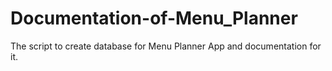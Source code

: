 # Documentation-of-Menu_Planner
The script to create database for Menu Planner App and documentation for it.
